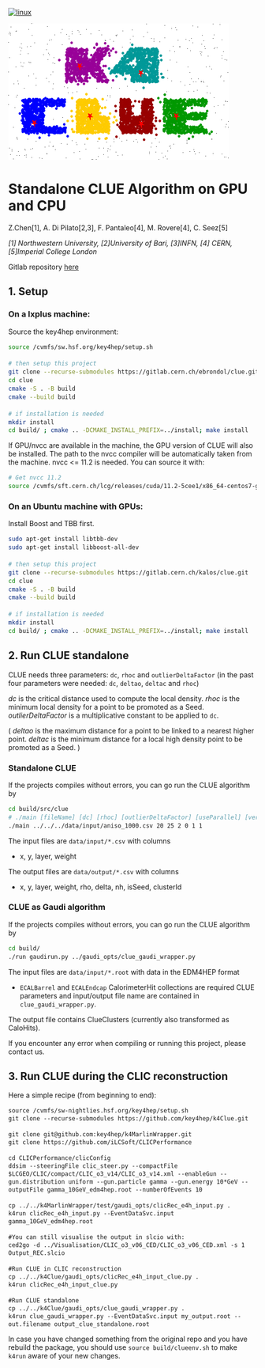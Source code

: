 [![linux](https://github.com/key4hep/k4Clue/actions/workflows/test.yml/badge.svg)](https://github.com/key4hep/k4Clue/actions/workflows/test.yml)

![Logo](plots/k4Clue_logo.png)

# Standalone CLUE Algorithm on GPU and CPU

Z.Chen[1], A. Di Pilato[2,3], F. Pantaleo[4], M. Rovere[4], C. Seez[5]

*[1] Northwestern University, [2]University of Bari, [3]INFN, [4] CERN, [5]Imperial College London*

Gitlab repository [here](https://gitlab.cern.ch/kalos/clue)

## 1. Setup

### On a lxplus machine:

Source the key4hep environment:
```bash
source /cvmfs/sw.hsf.org/key4hep/setup.sh

# then setup this project
git clone --recurse-submodules https://gitlab.cern.ch/ebrondol/clue.git
cd clue
cmake -S . -B build
cmake --build build

# if installation is needed
mkdir install
cd build/ ; cmake .. -DCMAKE_INSTALL_PREFIX=../install; make install
```
If GPU/nvcc are available in the machine, the GPU version of CLUE will also be installed.
The path to the nvcc compiler will be automatically taken from the machine. nvcc <= 11.2 is needed. You can source it with:

```sh
# Get nvcc 11.2
source /cvmfs/sft.cern.ch/lcg/releases/cuda/11.2-5cee1/x86_64-centos7-gcc8-opt/setup.sh
```

### On an Ubuntu machine with GPUs: 

Install Boost and TBB first.
```bash
sudo apt-get install libtbb-dev
sudo apt-get install libboost-all-dev

# then setup this project
git clone --recurse-submodules https://gitlab.cern.ch/kalos/clue.git
cd clue
cmake -S . -B build
cmake --build build

# if installation is needed
mkdir install
cd build/ ; cmake .. -DCMAKE_INSTALL_PREFIX=../install; make install
```

## 2. Run CLUE standalone
CLUE needs three parameters: `dc`, `rhoc` and `outlierDeltaFactor` (in the past four parameters were needed: `dc`, `deltao`, `deltac` and `rhoc`)

_dc_ is the critical distance used to compute the local density.
_rhoc_ is the minimum local density for a point to be promoted as a Seed.
_outlierDeltaFactor_ is  a multiplicative constant to be applied to `dc`.

( _deltao_ is the maximum distance for a point to be linked to a nearest higher
point.
 _deltac_ is the minimum distance for a local high density point to be promoted
as a Seed. )

### Standalone CLUE

If the projects compiles without errors, you can go run the CLUE algorithm by
```bash
cd build/src/clue
# ./main [fileName] [dc] [rhoc] [outlierDeltaFactor] [useParallel] [verbose]
./main ../../../data/input/aniso_1000.csv 20 25 2 0 1 1
```

The input files are `data/input/*.csv` with columns 
* x, y, layer, weight

The output files are `data/output/*.csv` with columns
* x, y, layer, weight, rho, delta, nh, isSeed, clusterId

### CLUE as Gaudi algorithm

If the projects compiles without errors, you can go run the CLUE algorithm by
```bash
cd build/
./run gaudirun.py ../gaudi_opts/clue_gaudi_wrapper.py
```

The input files are `data/input/*.root` with data in the EDM4HEP format 
* `ECALBarrel` and `ECALEndcap` CalorimeterHit collections are required
CLUE parameters and input/output file name are contained in `clue_gaudi_wrapper.py`.

The output file contains ClueClusters (currently also transformed as CaloHits).

If you encounter any error when compiling or running this project, please
contact us.

## 3. Run CLUE during the CLIC reconstruction

Here a simple recipe (from beginning to end):
```
source /cvmfs/sw-nightlies.hsf.org/key4hep/setup.sh
git clone --recurse-submodules https://github.com/key4hep/k4Clue.git

git clone git@github.com:key4hep/k4MarlinWrapper.git
git clone https://github.com/iLCSoft/CLICPerformance

cd CLICPerformance/clicConfig
ddsim --steeringFile clic_steer.py --compactFile $LCGEO/CLIC/compact/CLIC_o3_v14/CLIC_o3_v14.xml --enableGun --gun.distribution uniform --gun.particle gamma --gun.energy 10*GeV --outputFile gamma_10GeV_edm4hep.root --numberOfEvents 10

cp ../../k4MarlinWrapper/test/gaudi_opts/clicRec_e4h_input.py .
k4run clicRec_e4h_input.py --EventDataSvc.input gamma_10GeV_edm4hep.root

#You can still visualise the output in slcio with:
ced2go -d ../Visualisation/CLIC_o3_v06_CED/CLIC_o3_v06_CED.xml -s 1 Output_REC.slcio

#Run CLUE in CLIC reconstruction
cp ../../k4Clue/gaudi_opts/clicRec_e4h_input_clue.py .
k4run clicRec_e4h_input_clue.py

#Run CLUE standalone
cp ../../k4Clue/gaudi_opts/clue_gaudi_wrapper.py .
k4run clue_gaudi_wrapper.py --EventDataSvc.input my_output.root --out.filename output_clue_standalone.root
```

In case you have changed something from the original repo and you have rebuild the package, you should use `source build/clueenv.sh` to make `k4run` aware of your new changes.
